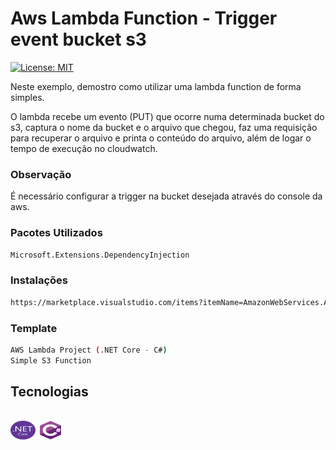 # Aws Lambda Function - Trigger event bucket s3
[![License: MIT](https://img.shields.io/badge/License-MIT-yellow.svg)](https://opensource.org/licenses/MIT)

Neste exemplo, demostro como utilizar uma lambda function de forma simples.

O lambda recebe um evento (PUT) que ocorre numa determinada bucket do s3, captura o nome da bucket e o arquivo que chegou,
faz uma requisição para recuperar o arquivo e printa o conteúdo do arquivo, além de logar o tempo de execução no cloudwatch.

### Observação
É necessário configurar a trigger na bucket desejada através do console da aws.

### Pacotes Utilizados
```bash
Microsoft.Extensions.DependencyInjection
```

### Instalações
```bash
https://marketplace.visualstudio.com/items?itemName=AmazonWebServices.AWSToolkitforVisualStudio2017
```

### Template
```bash
AWS Lambda Project (.NET Core - C#)
Simple S3 Function
```
## Tecnologias
<div style="display: inline_block"><br>
  <img align="center" alt="Jeferson-Netcore" height="30" width="40" src="https://github.com/devicons/devicon/blob/master/icons/dotnetcore/dotnetcore-original.svg">
  <img align="center" alt="Jeferson-Csharp" height="30" width="40" src="https://raw.githubusercontent.com/devicons/devicon/master/icons/csharp/csharp-original.svg">
</div>
